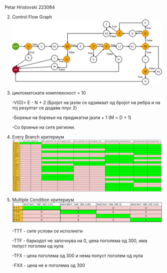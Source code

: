 Petar Hristovski 223084

2. Control Flow Graph
![](cfg.png)
3. цикломатската комплексност = 10
    
    -V(G)= E - N + 2 (Бројот на јазли се одзимаат од бројот на ребра и на тој резултат се додава плус 2)
   
    -Борење на борење на предикатни јазли + 1 (М = D + 1)
   
    -Со броење на сите региони.
   
4. Every Branch критериум
![](every_branch.png)


5. Multiple Condition критериум
![](multiple_condition.png)

    -TTT - сите услови се исполнети
   
    -TTF - баркодот не започнува на 0, цена поголема од 300, има попуст поголем од нула 
   
    -TFX - цена поголема од 300 и нема попуст поголем од нула
   
    -FXX - цена не е поголема од 300
